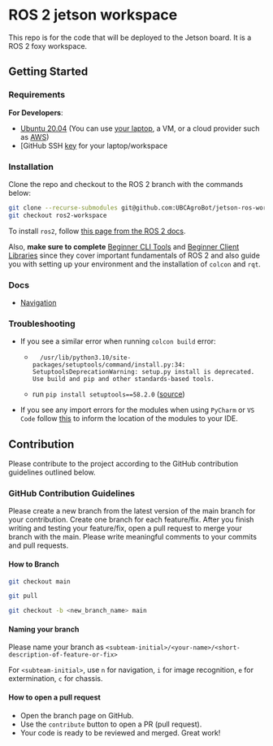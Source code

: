 # ROS 2 jetson workspace

This repo is for the code that will be deployed to the Jetson board. It is a ROS 2 foxy workspace.

## Getting Started

### Requirements

**For Developers**:

- [Ubuntu 20.04](https://releases.ubuntu.com/20.04/) (You can use [your laptop](https://ubuntu.com/tutorials/install-ubuntu-desktop#1-overview), a VM, or a cloud provider such as [AWS](https://github.com/UBCAgroBot/jetson-ros-workspace/blob/main/docs/aws_developer_env.md))
- [GitHub SSH [key](https://docs.github.com/en/authentication/connecting-to-github-with-ssh/generating-a-new-ssh-key-and-adding-it-to-the-ssh-agent) for your laptop/workspace

### Installation

Clone the repo and checkout to the ROS 2 branch with the commands below:

```bash
git clone --recurse-submodules git@github.com:UBCAgroBot/jetson-ros-workspace.git
git checkout ros2-workspace
```

To install `ros2`, follow [this page from the ROS 2 docs](https://docs.ros.org/en/foxy/Installation/Ubuntu-Install-Debians.html).

Also, **make sure to complete** [Beginner CLI Tools](https://docs.ros.org/en/foxy/Tutorials/Beginner-CLI-Tools.html) and [Beginner Client Libraries](https://docs.ros.org/en/foxy/Tutorials/Beginner-Client-Libraries.html) since they cover important fundamentals of ROS 2 and also guide you with setting up your environment and the installation of `colcon` and `rqt`.

### Docs

- [Navigation](./src/navigation/README.md)

### Troubleshooting

- If you see a similar error when running `colcon build` error:

  - ```text
      /usr/lib/python3.10/site-packages/setuptools/command/install.py:34: SetuptoolsDeprecationWarning: setup.py install is deprecated. Use build and pip and other standards-based tools.
    ```

  - run `pip install setuptools==58.2.0` ([source](https://answers.ros.org/question/396439/setuptoolsdeprecationwarning-setuppy-install-is-deprecated-use-build-and-pip-and-other-standards-based-tools/))

- If you see any import errors for the modules when using `PyCharm` or `VS Code` follow [this](https://answers.ros.org/question/382798/vscode-rospy-import-error/) to inform the location of the modules to your IDE.

## Contribution

Please contribute to the project according to the GitHub contribution guidelines outlined below.

### GitHub Contribution Guidelines

Please create a new branch from the latest version of the main branch for your contribution. Create one branch for each feature/fix. After you finish writing and testing your feature/fix, open a pull request to merge your branch with the main. Please write meaningful comments to your commits and pull requests.

#### How to Branch

```bash
git checkout main
```

```bash
git pull
```

```bash
git checkout -b <new_branch_name> main
```

#### Naming your branch

Please name your branch as `<subteam-initial>/<your-name>/<short-description-of-feature-or-fix>`

For `<subteam-initial>`, use `n` for navigation, `i` for image recognition, `e` for extermination, `c` for chassis.

#### How to open a pull request

- Open the branch page on GitHub.
- Use the `contribute` button to open a PR (pull request).
- Your code is ready to be reviewed and merged. Great work!
